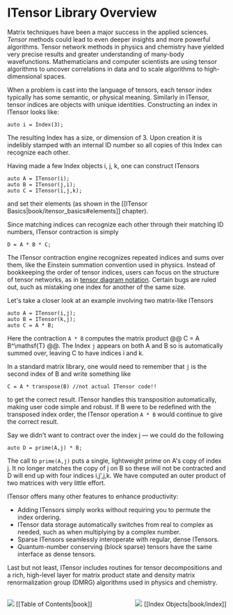 # ITensor Library Overview

Matrix techniques have been a major success in the applied sciences.
*Tensor* methods could lead to even deeper insights and 
more powerful algorithms.
Tensor network methods in physics and chemistry have yielded 
very precise results and greater understanding of many-body wavefunctions.
Mathematicians and computer scientists are using tensor algorithms
to uncover correlations in data and to scale algorithms 
to high-dimensional spaces.

When a problem is cast into the language of tensors,
each tensor index typically has some
 semantic, or physical meaning. 
Similarly in ITensor, tensor indices are objects with
unique identities. Constructing an index in ITensor looks like:

    auto i = Index(3);

The resulting Index has a size, or dimension of 3. Upon creation it is 
indelibly stamped with an internal ID number so all copies of this Index
can recognize each other.

Having made a few Index objects i, j, k, one can construct ITensors

    auto A = ITensor(i);
    auto B = ITensor(j,i);
    auto C = ITensor(i,j,k);

and set their elements (as shown in the [[ITensor Basics|book/itensor_basics#elements]] chapter).

Since matching indices can recognize each other through their matching 
ID numbers, ITensor contraction is simply

    D = A * B * C;

The ITensor contraction engine recognizes repeated indices and sums 
over them, like the Einstein summation convention used
in physics. Instead of bookkeeping the order of tensor indices,
users can focus on the structure of tensor networks, as in 
[tensor diagram notation](http://tensornetwork.org/diagrams).
Certain bugs are ruled out, such as mistaking one index for
another of the same size.

Let's take a closer look at an example involving two matrix-like ITensors 

    auto A = ITensor(i,j);
    auto B = ITensor(k,j);
    auto C = A * B;

Here the contraction `A * B` computes the matrix product @@ C = A B^\mathsf{T} @@.
The Index <code style="border:none;">j</code> appears on both A and B so is automatically summed over,
leaving C to have indices i and k.

In a standard matrix library, one would need to remember that <code style="border:none;">j</code> is
the second index of B and write something like 

    C = A * transpose(B) //not actual ITensor code!!

to get the correct result. ITensor handles this transposition automatically, 
making user code simple and robust. If B were to be redefined
with the transposed index order, the ITensor operation `A * B` would continue to give the correct result.

Say we didn't want to contract over the index j &mdash; we could do the following

    auto D = prime(A,j) * B;

The call to `prime(A,j)` puts a single, lightweight prime on A's copy of index j. It no longer
matches the copy of j on B so these will not be contracted and D will end up with four indices i,j',j,k. 
We have computed an outer product of two matrices with very little effort.


ITensor offers many other features to enhance productivity:
* Adding ITensors simply works without 
requiring you to permute the index ordering. 
* ITensor data storage automatically switches from real to complex as needed,
such as when multiplying by a complex number.
* Sparse ITensors seamlessly interoperate with regular, dense
ITensors.
* Quantum-number conserving (block sparse) tensors have the same interface as dense tensors.


Last but not least, ITensor includes routines for tensor decompositions
and a rich, high-level layer for matrix product state and density matrix 
renormalization group (DMRG) algorithms used in physics and chemistry.
<br/>
<br/>

<span style="float:left;"><img src="docs/VERSION/arrowleft.png" class="icon"> 
[[Table of Contents|book]]
</span>
<span style="float:right;"><img src="docs/VERSION/arrowright.png" class="icon"> 
[[Index Objects|book/index]]
</span>


<br/>
